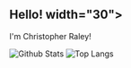 ## Hello! width="30">

I'm Christopher Raley!

![Github Stats](https://github-readme-stats.vercel.app/api?username=crraley&count_private=true&show_icons=true&include_all_commits=true)
![Top Langs](https://github-readme-stats.vercel.app/api/top-langs/?username=crraley&hide=TeX&layout=compact)

